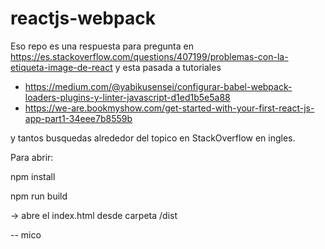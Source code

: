 # reactjs-webpack
Eso repo es una respuesta para pregunta en https://es.stackoverflow.com/questions/407199/problemas-con-la-etiqueta-image-de-react y esta pasada a tutoriales 

- https://medium.com/@yabikusensei/configurar-babel-webpack-loaders-plugins-y-linter-javascript-d1ed1b5e5a88
- https://we-are.bookmyshow.com/get-started-with-your-first-react-js-app-part1-34eee7b8559b

y tantos busquedas alrededor del topico en StackOverflow en ingles.

Para abrir:

npm install

npm run build

-> abre el index.html desde carpeta /dist 

-- mico
